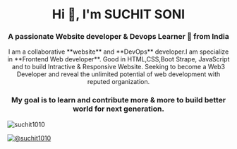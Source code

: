 <h1 align="center">Hi 👋, I'm SUCHIT SONI</h1>
<h3 align="center">A passionate Website developer & Devops Learner 🐳  from India</h3>

<div align="center">
I am a collaborative **website** and  **DevOps**  developer.I am specialize in **Frontend Web developer**. Good in HTML,CSS,Boot Strape, JavaScript and to build Intractive & Responsive Website. Seeking to become a Web3 Developer and reveal the unlimited potential of web development with reputed organization. 

### My goal is to learn and contribute more & more to build better world for next generation.
</div>


<!-- ![RahulYoutube01](https://user-images.githubusercontent.com/101723031/187357459-4676f439-31c3-4b09-a82a-709f07e1e15f.png)

 -->
<p align="left"> 
  <img src="https://komarev.com/ghpvc/?username=suchit1010&label=Profile%20views&color=0e75b6&style=flat" alt="suchit1010" /> 
</p>

<p align="left"> <a href="https://twitter.com/@suchit1010" target="blank"><img src="https://img.shields.io/twitter/follow/suchit1010?logo=twitter&style=for-the-badge" alt="@suchit1010" /></a> </p>
